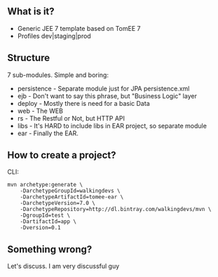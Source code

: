 ## What is it?
- Generic JEE 7 template based on TomEE 7
- Profiles dev|staging|prod

## Structure

7 sub-modules. Simple and boring:
- persistence - Separate module just for JPA persistence.xml
- ejb - Don't want to say this phrase, but "Business Logic" layer
- deploy - Mostly there is need for a basic Data
- web - The WEB
- rs - The Restful or Not, but HTTP API
- libs - It's HARD to include libs in EAR project, so separate module
- ear - Finally the EAR.

## How to create a project?

CLI:

    mvn archetype:generate \
        -DarchetypeGroupId=walkingdevs \
        -DarchetypeArtifactId=tomee-ear \
        -DarchetypeVersion=7.0 \
        -DarchetypeRepository=http://dl.bintray.com/walkingdevs/mvn \
        -DgroupId=test \
        -DartifactId=app \
        -Dversion=0.1

## Something wrong?

Let's discuss. I am very discussful guy
